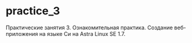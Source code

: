 # practice_3

Практические занятия 3. Ознакомительная практика. Создание веб-приложения на языке Cи на Astra Linux SE 1.7.
